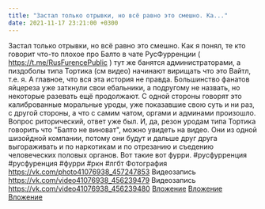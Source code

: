 ```yaml
---
title: "Застал только отрывки, но всё равно это смешно. Ка..."
date: 2021-11-17 23:21:00 +0300
---
```


Застал только отрывки, но всё равно это смешно. Как я понял, те кто говорит что-то плохое про Балто в чате РусФурренции ( https://t.me/RusFurencePublic ) тут же банятся администраторами, а пиздоболы типа Тортика (см видео) начинают вирищать что это Вайтл, т.е. я. А главное, что вся эта история не правда. Большинство фанатов яйцереза уже заткнули свои ебальники, а подругому не назвать, но некоторые разевать ещё продолжают. С одной стороны говорят это калиброванные моральные уроды, уже показавшие свою суть и ни раз, с другой стороны, а что с самим чатом, оргами и админами произошло. Вопрос риторический, ответ уже был. И, да, резон уродам типа Тортика говорить что "Балто не виноват", можно увидеть на видео. Они из одной шизойдной компании, потому они будут и дальше друг друга выгораживать и по наркотикам и по отрезанию и съедению человеческих половых органов. Вот такие вот фурри.
#русфурренция #русфуренция #фурри #ркн #лгбт
Фотография
<a class="vk-attach" href="https://vk.com/photo41076938_457247853">https://vk.com/photo41076938_457247853</a>
Видеозапись
<a class="vk-attach" href="https://vk.com/video41076938_456239479">https://vk.com/video41076938_456239479</a>
Видеозапись
<a class="vk-attach" href="https://vk.com/video41076938_456239480">https://vk.com/video41076938_456239480</a>
<a class="vk-attach" href="https://vk.com/photo41076938_457247853">Вложение</a>
<a class="vk-attach" href="https://vk.com/video41076938_456239479">Вложение</a>
<a class="vk-attach" href="https://vk.com/video41076938_456239480">Вложение</a>
